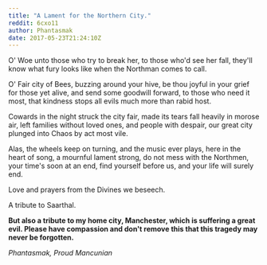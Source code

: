 ```yaml
---
title: "A Lament for the Northern City."
reddit: 6cxo11
author: Phantasmak
date: 2017-05-23T21:24:10Z
---
```


O' Woe unto those who try to break her,
to those who'd see her fall,
they'll know what fury looks like when the Northman comes to call. 

O' Fair city of Bees, buzzing around your hive,
be thou joyful in your grief for those yet alive,
and send some goodwill forward,
to those who need it most,
that kindness stops all evils much more than rabid host.

Cowards in the night struck the city fair,
made its tears fall heavily in morose air,
left families without loved ones,
and people with despair,
our great city plunged into Chaos by act most vile.

Alas, the wheels keep on turning,
and the music ever plays,
here in the heart of song,
a mournful lament strong,
do not mess with the Northmen,
your time's soon at an end,
find yourself before us,
and your life will surely end.

Love and prayers from the Divines we beseech.

A tribute to Saarthal.

**But also a tribute to my home city, Manchester, which is suffering a great evil. Please have compassion and don't remove this that this tragedy may never be forgotten.**

*Phantasmak, Proud Mancunian*
